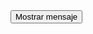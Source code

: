 <!DOCTYPE html>
<html lang="en">
<head>
    <meta charset="UTF-8">
    <meta http-equiv="X-UA-Compatible" content="IE=edge">
    <meta name="viewport" content="width=device-width, initial-scale=1.0">
    <title>Actividad 2</title>
</head>
<body>
    <main>
        <button onclick="hola()">Mostrar mensaje</button>
    </main>
    <script src="./act2.js"></script>
</body>
</html>
